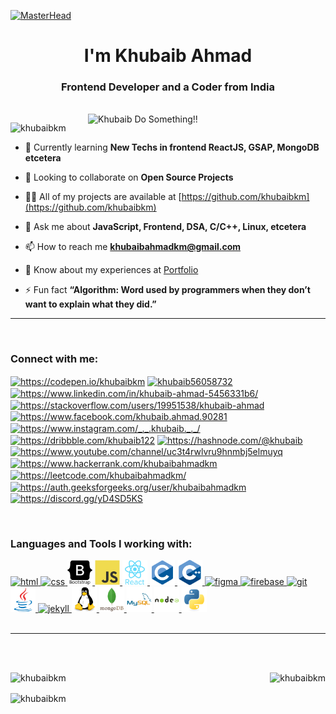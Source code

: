 [![MasterHead](https://www.pramukhdigital.com/wp-content/uploads/2018/07/New-PNC-Animated-Banners.gif)](https://playandpray.netlify.app)
<h1 align="center">I'm Khubaib Ahmad</h1>
<h3 align="center">Frontend Developer and a Coder from India</h3><br>
<img align="right" alt="Khubaib Do Something!!" width="380" src="https://i.pinimg.com/originals/00/c5/37/00c537bdf08547f031540521892e5aa7.gif">

<p align="left"> <img src="https://komarev.com/ghpvc/?username=khubaibkm&label=Profile%20views&color=0e75b6&style=flat" alt="khubaibkm" /> </p>


- 🌱 Currently learning **New Techs in frontend ReactJS, GSAP, MongoDB etcetera**

- 👯 Looking to collaborate on **Open Source Projects**

- 👨‍💻 All of my projects are available at [https://github.com/khubaibkm](https://github.com/khubaibkm)

- 💬 Ask me about **JavaScript, Frontend, DSA, C/C++, Linux, etcetera**

- 📫 How to reach me **khubaibahmadkm@gmail.com**

- 📄 Know about my experiences at [Portfolio](https://khubaibkm.github.io/simple_html_css/)

- ⚡ Fun fact **“Algorithm: Word used by programmers when they don’t want to explain what they did.”**

<hr><br><h3 align="left">Connect with me:</h3>
<p align="left">
<a href="https://codepen.io/khubaibkm" target="blank"><img align="center" src="https://raw.githubusercontent.com/rahuldkjain/github-profile-readme-generator/master/src/images/icons/Social/codepen.svg" alt="https://codepen.io/khubaibkm" height="30" width="40" /></a>
<a href="https://twitter.com/khubaib56058732" target="blank"><img align="center" src="https://raw.githubusercontent.com/rahuldkjain/github-profile-readme-generator/master/src/images/icons/Social/twitter.svg" alt="khubaib56058732" height="30" width="40" /></a>
<a href="https://www.linkedin.com/in/khubaib-ahmad-5456331b6/" target="blank"><img align="center" src="https://raw.githubusercontent.com/rahuldkjain/github-profile-readme-generator/master/src/images/icons/Social/linked-in-alt.svg" alt="https://www.linkedin.com/in/khubaib-ahmad-5456331b6/" height="30" width="40" /></a>
<a href="https://stackoverflow.com/users/19951538/khubaib-ahmad" target="blank"><img align="center" src="https://raw.githubusercontent.com/rahuldkjain/github-profile-readme-generator/master/src/images/icons/Social/stack-overflow.svg" alt="https://stackoverflow.com/users/19951538/khubaib-ahmad" height="30" width="40" /></a>
<a href="https://www.facebook.com/khubaib.ahmad.90281" target="blank"><img align="center" src="https://raw.githubusercontent.com/rahuldkjain/github-profile-readme-generator/master/src/images/icons/Social/facebook.svg" alt="https://www.facebook.com/khubaib.ahmad.90281" height="30" width="40" /></a>
<a href="https://www.instagram.com/_._.khubaib._._/" target="blank"><img align="center" src="https://raw.githubusercontent.com/rahuldkjain/github-profile-readme-generator/master/src/images/icons/Social/instagram.svg" alt="https://www.instagram.com/_._.khubaib._._/" height="30" width="40" /></a>
<a href="https://dribbble.com/khubaib122" target="blank"><img align="center" src="https://raw.githubusercontent.com/rahuldkjain/github-profile-readme-generator/master/src/images/icons/Social/dribbble.svg" alt="https://dribbble.com/khubaib122" height="30" width="40" /></a>
<a href="https://hashnode.com/@khubaib" target="blank"><img align="center" src="https://raw.githubusercontent.com/rahuldkjain/github-profile-readme-generator/master/src/images/icons/Social/hashnode.svg" alt="https://hashnode.com/@khubaib" height="30" width="40" /></a>
<a href="https://www.youtube.com/channel/uc3t4rwlvru9hnmbj5elmuyq" target="blank"><img align="center" src="https://raw.githubusercontent.com/rahuldkjain/github-profile-readme-generator/master/src/images/icons/Social/youtube.svg" alt="https://www.youtube.com/channel/uc3t4rwlvru9hnmbj5elmuyq" height="30" width="40" /></a>
<a href="https://www.hackerrank.com/khubaibahmadkm" target="blank"><img align="center" src="https://raw.githubusercontent.com/rahuldkjain/github-profile-readme-generator/master/src/images/icons/Social/hackerrank.svg" alt="https://www.hackerrank.com/khubaibahmadkm" height="30" width="40" /></a>
<a href="https://leetcode.com/khubaibahmadkm/" target="blank"><img align="center" src="https://raw.githubusercontent.com/rahuldkjain/github-profile-readme-generator/master/src/images/icons/Social/leet-code.svg" alt="https://leetcode.com/khubaibahmadkm/" height="30" width="40" /></a>
<a href="https://auth.geeksforgeeks.org/user/khubaibahmadkm" target="blank"><img align="center" src="https://raw.githubusercontent.com/rahuldkjain/github-profile-readme-generator/master/src/images/icons/Social/geeks-for-geeks.svg" alt="https://auth.geeksforgeeks.org/user/khubaibahmadkm" height="30" width="40" /></a>
<a href="https://discord.gg/yD4SD5KS" target="blank"><img align="center" src="https://raw.githubusercontent.com/rahuldkjain/github-profile-readme-generator/master/src/images/icons/Social/discord.svg" alt="https://discord.gg/yD4SD5KS" height="30" width="40" /></a>
</p>

<br><h3 align="left">Languages and Tools I working with:</h3>
<p align="left"> <a href="https://developer.mozilla.org/en-US/docs/Web/HTML" target="_blank" rel="noreferrer"> <img src="https://upload.wikimedia.org/wikipedia/commons/thumb/6/61/HTML5_logo_and_wordmark.svg/1200px-HTML5_logo_and_wordmark.svg.png" alt="html" width="40" height="40"/> </a> <a href="https://developer.mozilla.org/en-US/docs/Web/CSS" target="_blank" rel="noreferrer"> <img src="https://upload.wikimedia.org/wikipedia/commons/d/d5/CSS3_logo_and_wordmark.svg" alt="css" width="40" height="40"/> </a>
   <a href="https://getbootstrap.com" target="_blank" rel="noreferrer"> <img src="https://raw.githubusercontent.com/devicons/devicon/master/icons/bootstrap/bootstrap-plain-wordmark.svg" alt="bootstrap" width="40" height="40"/> </a><a href="https://www.javascript.com/" target="_blank" rel="noreferrer"> <img src="https://raw.githubusercontent.com/devicons/devicon/master/icons/javascript/javascript-original.svg" alt="javascript" width="40" height="40"/> </a> <a href="https://reactjs.org/" target="_blank" rel="noreferrer"> <img src="https://raw.githubusercontent.com/devicons/devicon/master/icons/react/react-original-wordmark.svg" alt="react" width="40" height="40"/> </a>  <a href="https://www.cprogramming.com/" target="_blank" rel="noreferrer"> <img src="https://raw.githubusercontent.com/devicons/devicon/master/icons/c/c-original.svg" alt="c" width="40" height="40"/> </a> <a href="https://isocpp.org/" target="_blank" rel="noreferrer"> <img src="https://raw.githubusercontent.com/devicons/devicon/master/icons/cplusplus/cplusplus-original.svg" alt="cplusplus" width="40" height="40"/> </a> <a href="https://www.figma.com/" target="_blank" rel="noreferrer"> <img src="https://www.vectorlogo.zone/logos/figma/figma-icon.svg" alt="figma" width="40" height="40"/> </a> <a href="https://firebase.google.com/" target="_blank" rel="noreferrer"> <img src="https://www.vectorlogo.zone/logos/firebase/firebase-icon.svg" alt="firebase" width="40" height="40"/> </a> <a href="https://git-scm.com/" target="_blank" rel="noreferrer"> <img src="https://www.vectorlogo.zone/logos/git-scm/git-scm-icon.svg" alt="git" width="40" height="40"/> </a> <a href="https://www.java.com" target="_blank" rel="noreferrer"> <img src="https://raw.githubusercontent.com/devicons/devicon/master/icons/java/java-original.svg" alt="java" width="40" height="40"/> </a>  <a href="https://jekyllrb.com/" target="_blank" rel="noreferrer"> <img src="https://www.vectorlogo.zone/logos/jekyllrb/jekyllrb-icon.svg" alt="jekyll" width="40" height="40"/> </a> <a href="https://www.linux.org/" target="_blank" rel="noreferrer"> <img src="https://raw.githubusercontent.com/devicons/devicon/master/icons/linux/linux-original.svg" alt="linux" width="40" height="40"/> </a> <a href="https://www.mongodb.com/" target="_blank" rel="noreferrer"> <img src="https://raw.githubusercontent.com/devicons/devicon/master/icons/mongodb/mongodb-original-wordmark.svg" alt="mongodb" width="40" height="40"/> </a> <a href="https://www.mysql.com/" target="_blank" rel="noreferrer"> <img src="https://raw.githubusercontent.com/devicons/devicon/master/icons/mysql/mysql-original-wordmark.svg" alt="mysql" width="40" height="40"/> </a> <a href="https://nodejs.org" target="_blank" rel="noreferrer"> <img src="https://raw.githubusercontent.com/devicons/devicon/master/icons/nodejs/nodejs-original-wordmark.svg" alt="nodejs" width="40" height="40"/> </a> <a href="https://www.python.org" target="_blank" rel="noreferrer"> <img src="https://raw.githubusercontent.com/devicons/devicon/master/icons/python/python-original.svg" alt="python" width="40" height="40"/> </a> 
<br><br><hr><br><br>

<p><img align="right" display="inline" src="https://github-readme-stats.vercel.app/api/top-langs?username=khubaibkm&show_icons=true&locale=en&layout=compact" alt="khubaibkm" /></p>
<p>&nbsp;<img align="left" display="inline" src="https://github-readme-stats.vercel.app/api?username=khubaibkm&show_icons=true&locale=en" alt="khubaibkm" /></p>
<p><img align="center" src="https://github-readme-streak-stats.herokuapp.com/?user=khubaibkm&" alt="khubaibkm" /></p>



